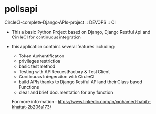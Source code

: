 # pollsapi
CircleCI-complete-Django-APIs-project :: DEVOPS :: CI


- This a basic Python Project based on Django, Django Restful Api and CircleCI for continuous integration
- this application contains several features including:

  * Token Authentification 
  * privileges restriction
  * basic test method 
  * Testing with APIRequestFactory & Test Client
  * Continuous Integeration with CircleCI
  * build APIs thanks to Django Restful API and their Class based Functions
  * clear and brief documentation for any function 
  
  For more information : https://www.linkedin.com/in/mohamed-habib-khattat-2b206a173/
  
